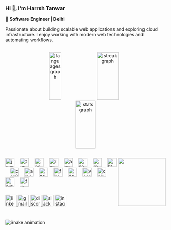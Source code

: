 ### Hi 👋, I'm Harrsh Tanwar  
🚀 **Software Engineer | Delhi**  

Passionate about building scalable web applications and exploring cloud infrastructure. I enjoy working with modern web technologies and automating workflows.  

<h2 align="left"></h2>

###

<div align="center">
  <img src="https://github-readme-stats.vercel.app/api/top-langs?username=tanwar-harsh&layout=compact&langs_count=5&theme=dracula&hide_border=true" height="150" alt="languages graph" width="27%"/>
  <img src="https://streak-stats.demolab.com?user=tanwar-harsh&mode=weekly&theme=dracula&hide_border=true" height="150" alt="streak graph" width="37%" />
  <img src="https://github-readme-stats.vercel.app/api?username=tanwar-harsh&show_icons=true&theme=dracula&hide_border=true" height="150" alt="stats graph" width="35%"/>
</div>

<h2 align="left"></h2>

###

<img align="right" height="150" src="https://i.imgflip.com/65efzo.gif"  />

###

<div align="left">
  <img src="https://cdn.jsdelivr.net/gh/devicons/devicon/icons/javascript/javascript-original.svg" height="28" alt="javascript logo"  />
  <img width="10" />
  <img src="https://cdn.jsdelivr.net/gh/devicons/devicon/icons/typescript/typescript-original.svg" height="28" alt="typescript logo"  />
  <img width="10" />
  <img src="https://cdn.jsdelivr.net/gh/devicons/devicon/icons/nextjs/nextjs-original.svg" height="28" alt="nextjs logo"  />
  <img width="10" />
  <img src="https://cdn.jsdelivr.net/gh/devicons/devicon/icons/react/react-original.svg" height="28" alt="react logo"  />
  <img width="10" />
  <img src="https://cdn.jsdelivr.net/gh/devicons/devicon/icons/angularjs/angularjs-original.svg" height="28" alt="angularjs logo"  />
  <img width="10" />
  <img src="https://cdn.jsdelivr.net/gh/devicons/devicon/icons/nodejs/nodejs-original.svg" height="28" alt="nodejs logo"  />
  <img width="10" />
  <img src="https://cdn.jsdelivr.net/gh/devicons/devicon/icons/express/express-original.svg" height="28" alt="express logo"  />
  <img width="10" />
  <img src="https://cdn.jsdelivr.net/gh/devicons/devicon/icons/html5/html5-original.svg" height="28" alt="html5 logo"  />
  <img width="10" />
  <img src="https://cdn.jsdelivr.net/gh/devicons/devicon/icons/css3/css3-original.svg" height="28" alt="css3 logo"  />
  <img width="10" />
  <img src="https://cdn.jsdelivr.net/gh/devicons/devicon/icons/amazonwebservices/amazonwebservices-line-wordmark.svg" height="28" alt="amazonwebservices logo"  />
  <img width="10" />
  <img src="https://cdn.jsdelivr.net/gh/devicons/devicon/icons/googlecloud/googlecloud-original.svg" height="28" alt="googlecloud logo"  />
  <img width="10" />
  <img src="https://cdn.jsdelivr.net/gh/devicons/devicon/icons/firebase/firebase-plain.svg" height="28" alt="firebase logo"  />
  <img width="10" />
  <img src="https://cdn.jsdelivr.net/gh/devicons/devicon/icons/docker/docker-original.svg" height="28" alt="docker logo"  />
  <img width="10" />
  <img src="https://cdn.jsdelivr.net/gh/devicons/devicon/icons/vscode/vscode-original.svg" height="28" alt="vscode logo"  />
  <img width="10" />
  <img src="https://cdn.jsdelivr.net/gh/devicons/devicon/icons/cplusplus/cplusplus-original.svg" height="28" alt="cplusplus logo"  />
  <img width="10" />
  <img src="https://cdn.jsdelivr.net/gh/devicons/devicon/icons/python/python-original.svg" height="28" alt="python logo"  />
  <img width="10" />
  <img src="https://cdn.jsdelivr.net/gh/devicons/devicon/icons/figma/figma-original.svg" height="28" alt="figma logo"  />
</div>

###

<div align="left">
  <a href="https://www.linkedin.com/in/harsh-tanwar-22761017b/" target="_blank">
    <img src="https://img.shields.io/static/v1?message=LinkedIn&logo=linkedin&label=&color=0077B5&logoColor=white&labelColor=&style=for-the-badge" height="35" alt="linkedin logo"  />
  </a>
  <a href="https://mail.google.com/mail/?extsrc=mailto&url=mailto:harshtanwar25@gmail.com" target="_blank">
    <img src="https://img.shields.io/static/v1?message=Gmail&logo=gmail&label=&color=D14836&logoColor=white&labelColor=&style=for-the-badge" height="35" alt="gmail logo"  />
  </a>
  <a href="https://discordapp.com/users/luffyguy" target="_blank">
    <img src="https://img.shields.io/static/v1?message=Discord&logo=discord&label=&color=7289DA&logoColor=white&labelColor=&style=for-the-badge" height="35" alt="discord logo"  />
  </a>
  <img src="https://img.shields.io/static/v1?message=Slack&logo=slack&label=&color=4A154B&logoColor=white&labelColor=&style=for-the-badge" height="35" alt="slack logo"  />
  <a href="https://www.instagram.com/_harshtanwar_?igsh=MWtuejY2dmw1bmU3bg%3D%3D&utm_source=qr" target="_blank">
    <img src="https://img.shields.io/static/v1?message=Instagram&logo=instagram&label=&color=E4405F&logoColor=white&labelColor=&style=for-the-badge" height="35" alt="instagram logo"  />
  </a>
</div>

###

<br clear="both">

<img src="https://raw.githubusercontent.com/tanwar-harsh/tanwar-harsh/output/snake.svg" alt="Snake animation" />

###
